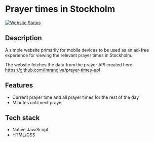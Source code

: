 # Prayer times in Stockholm

[![Website Status](https://img.shields.io/website-up-down-green-red/https/example.com.svg)](http://imrandiva.github.io/prayer-times-stockholm/)

## Description

A simple website primarily for mobile devices to be used as an ad-free experience for viewing the relevant prayer times in Stockholm.

The website fetches the data from the prayer API created here:
https://github.com/Imrandiva/prayer-times-api

## Features

- Current prayer time and all prayer times for the rest of the day
- Minutes until next prayer

## Tech stack
- Native JavaScript
- HTML/CSS


